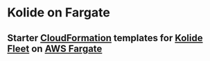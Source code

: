 # Kolide on Fargate

## Starter [CloudFormation](https://aws.amazon.com/cloudformation/) templates for [Kolide Fleet](https://www.kolide.com/fleet) on [AWS Fargate](https://aws.amazon.com/fargate/)